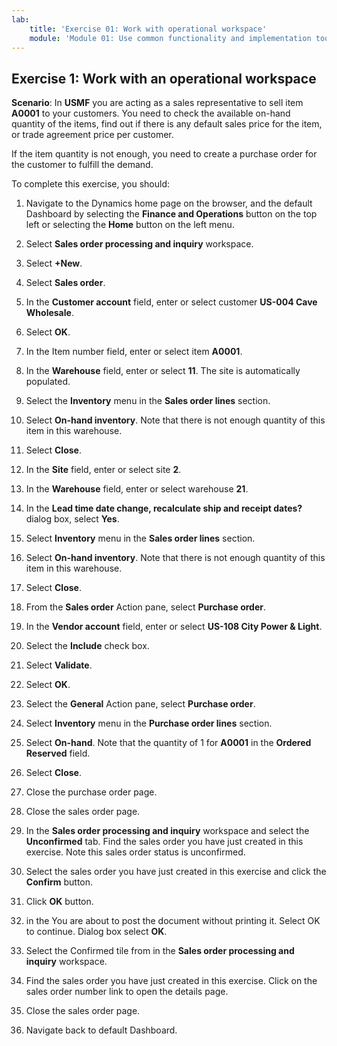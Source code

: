 ```yaml
---
lab:
    title: 'Exercise 01: Work with operational workspace'
    module: 'Module 01: Use common functionality and implementation tools'
---
```

## Exercise 1: Work with an operational workspace

**Scenario**: In **USMF** you are acting as a sales representative to sell item
**A0001** to your customers. You need to check the available on-hand quantity of
the items, find out if there is any default sales price for the item, or trade
agreement price per customer.

If the item quantity is not enough, you need to create a purchase order for the
customer to fulfill the demand.

To complete this exercise, you should:

1.  Navigate to the Dynamics home page on the browser, and the default Dashboard
    by selecting the **Finance and Operations** button on the top left or
    selecting the **Home** button on the left menu.

2. Select **Sales order processing and inquiry** workspace.

3. Select **+New**.

4. Select **Sales order**.

5. In the **Customer account** field, enter or select customer **US-004
        Cave Wholesale**.

6. Select **OK**.

7. In the Item number field, enter or select item **A0001**.

8. In the **Warehouse** field, enter or select **11**. The site is
        automatically populated.

9. Select the **Inventory** menu in the **Sales order lines** section.

10. Select **On-hand inventory**. Note that there is not enough quantity of
        this item in this warehouse.

11. Select **Close**.

12. In the **Site** field, enter or select site **2**.

13. In the **Warehouse** field, enter or select warehouse **21**.

14. In the **Lead time date change, recalculate ship and receipt dates?**
        dialog box, select **Yes**.

15. Select **Inventory** menu in the **Sales order lines** section.

16. Select **On-hand inventory**. Note that there is not enough quantity of
        this item in this warehouse.

17. Select **Close**.

18. From the **Sales order** Action pane, select **Purchase order**.

19. In the **Vendor account** field, enter or select **US-108 City Power &
        Light**.

20. Select the **Include** check box.

21. Select **Validate**.

22. Select **OK**.

23. Select the **General** Action pane, select **Purchase order**.

24. Select **Inventory** menu in the **Purchase order lines** section.

25. Select **On-hand**. Note that the quantity of 1 for **A0001** in the
        **Ordered Reserved** field.

26. Select **Close**.

27. Close the purchase order page.

28. Close the sales order page.

29. In the **Sales order processing and inquiry** workspace and select the
        **Unconfirmed** tab. Find the sales order you have just created in this
        exercise. Note this sales order status is unconfirmed.

30. Select the sales order you have just created in this exercise and click
        the **Confirm** button.

31. Click **OK** button.

32. in the You are about to post the document without printing it. Select OK
        to continue. Dialog box select **OK**.

33. Select the Confirmed tile from in the **Sales order processing and
        inquiry** workspace.

34. Find the sales order you have just created in this exercise. Click on
        the sales order number link to open the details page.

35. Close the sales order page.

36. Navigate back to default Dashboard.
